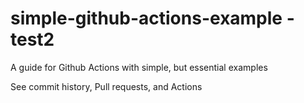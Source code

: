 # simple-github-actions-example - test2
A guide for Github Actions with simple, but essential examples

See commit history, Pull requests, and Actions
